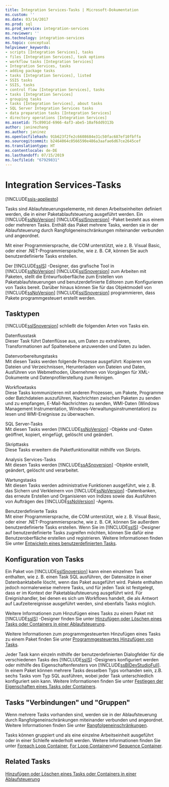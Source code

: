 ```yaml
---
title: Integration Services-Tasks | Microsoft-Dokumentation
ms.custom: ''
ms.date: 03/14/2017
ms.prod: sql
ms.prod_service: integration-services
ms.reviewer: ''
ms.technology: integration-services
ms.topic: conceptual
helpviewer_keywords:
- scripts [Integration Services], tasks
- files [Integration Services], task options
- workflow tasks [Integration Services]
- Integration Services, tasks
- adding package tasks
- tasks [Integration Services], listed
- SSIS tasks
- SSIS, tasks
- control flow [Integration Services], tasks
- tasks [Integration Services]
- grouping tasks
- tasks [Integration Services], about tasks
- SQL Server Integration Services tasks
- data preparation tasks [Integration Services]
- directory operations [Integration Services]
ms.assetid: 75c8901d-6966-4af3-abe5-10af6dd9313b
author: janinezhang
ms.author: janinez
ms.openlocfilehash: 91b623f2fe2c6608684e31c50fac687ef10fbffa
ms.sourcegitcommit: b2464064c0566590e486a3aafae6d67ce2645cef
ms.translationtype: HT
ms.contentlocale: de-DE
ms.lasthandoff: 07/15/2019
ms.locfileid: "67929831"
---
```

# <a name="integration-services-tasks"></a>Integration Services-Tasks

[!INCLUDE[ssis-appliesto](../../includes/ssis-appliesto-ssvrpluslinux-asdb-asdw-xxx.md)]


  Tasks sind Ablaufsteuerungselemente, mit denen Arbeitseinheiten definiert werden, die in einer Paketablaufsteuerung ausgeführt werden. Ein [!INCLUDE[ssNoVersion](../../includes/ssnoversion-md.md)] [!INCLUDE[ssISnoversion](../../includes/ssisnoversion-md.md)] -Paket besteht aus einem oder mehreren Tasks. Enthält das Paket mehrere Tasks, werden sie in der Ablaufsteuerung durch Rangfolgeneinschränkungen miteinander verbunden und angeordnet.  
  
 Mit einer Programmiersprache, die COM unterstützt, wie z. B. Visual Basic, oder einer .NET-Programmiersprache, wie z. B. C#, können Sie auch benutzerdefinierte Tasks erstellen.  
  
 Der [!INCLUDE[ssIS](../../includes/ssis-md.md)] -Designer, das grafische Tool in [!INCLUDE[ssNoVersion](../../includes/ssnoversion-md.md)] [!INCLUDE[ssISnoversion](../../includes/ssisnoversion-md.md)] zum Arbeiten mit Paketen, stellt die Entwurfsoberfläche zum Erstellen von Paketablaufsteuerungen und benutzerdefinierte Editoren zum Konfigurieren von Tasks bereit. Darüber hinaus können Sie für das Objektmodell von [!INCLUDE[ssNoVersion](../../includes/ssnoversion-md.md)] [!INCLUDE[ssISnoversion](../../includes/ssisnoversion-md.md)] programmieren, dass Pakete programmgesteuert erstellt werden.  
  
## <a name="types-of-tasks"></a>Tasktypen  
 [!INCLUDE[ssISnoversion](../../includes/ssisnoversion-md.md)] schließt die folgenden Arten von Tasks ein.  
  
 Datenflusstask  
 Dieser Task führt Datenflüsse aus, um Daten zu extrahieren, Transformationen auf Spaltenebene anzuwenden und Daten zu laden.  
  
 Datenvorbereitungstasks  
 Mit diesen Tasks werden folgende Prozesse ausgeführt: Kopieren von Dateien und Verzeichnissen, Herunterladen von Dateien und Daten, Ausführen von Webmethoden, Übernehmen von Vorgängen für XML-Dokumente und Datenprofilerstellung zum Reinigen.  
  
 Workflowtasks  
 Diese Tasks kommunizieren mit anderen Prozessen, um Pakete, Programme oder Batchdateien auszuführen, Nachrichten zwischen Paketen zu senden und zu empfangen, E-Mail-Nachrichten zu senden, WMI-Daten (Windows Management Instrumentation, Windows-Verwaltungsinstrumentation) zu lesen und WMI-Ereignisse zu überwachen.  
  
 SQL Server-Tasks  
 Mit diesen Tasks werden [!INCLUDE[ssNoVersion](../../includes/ssnoversion-md.md)] -Objekte und -Daten geöffnet, kopiert, eingefügt, gelöscht und geändert.  
  
 Skripttasks  
 Diese Tasks erweitern die Paketfunktionalität mithilfe von Skripts.  
  
 Analysis Services-Tasks  
 Mit diesen Tasks werden [!INCLUDE[ssASnoversion](../../includes/ssasnoversion-md.md)] -Objekte erstellt, geändert, gelöscht und verarbeitet.  
  
 Wartungstasks  
 Mit diesen Tasks werden administrative Funktionen ausgeführt, wie z. B. das Sichern und Verkleinern von [!INCLUDE[ssNoVersion](../../includes/ssnoversion-md.md)] -Datenbanken, das erneute Erstellen und Organisieren von Indizes sowie das Ausführen von Aufträgen des [!INCLUDE[ssNoVersion](../../includes/ssnoversion-md.md)] -Agents.  
  
 Benutzerdefinierte Tasks  
 Mit einer Programmiersprache, die COM unterstützt, wie z. B. Visual Basic, oder einer .NET-Programmiersprache, wie z. B. C#, können Sie außerdem benutzerdefinierte Tasks erstellen. Wenn Sie im [!INCLUDE[ssIS](../../includes/ssis-md.md)] -Designer auf benutzerdefinierte Tasks zugreifen möchten, können Sie dafür eine Benutzeroberfläche erstellen und registrieren. Weitere Informationen finden Sie unter [Entwickeln eines benutzerdefinierten Tasks](../../integration-services/extending-packages-custom-objects/task/developing-a-custom-task.md).  
  
## <a name="configuration-of-tasks"></a>Konfiguration von Tasks  
 Ein Paket von [!INCLUDE[ssISnoversion](../../includes/ssisnoversion-md.md)] kann einen einzelnen Task enthalten, wie z. B. einen Task SQL ausführen, der Datensätze in einer Datenbanktabelle löscht, wenn das Paket ausgeführt wird. Pakete enthalten jedoch normalerweise mehrere Tasks, und für jeden Task ist festgelegt, dass er im Kontext der Paketablaufsteuerung ausgeführt wird. Für Ereignishandler, bei denen es sich um Workflows handelt, die als Antwort auf Laufzeitereignisse ausgeführt werden, sind ebenfalls Tasks möglich.  
  
 Weitere Informationen zum Hinzufügen eines Tasks zu einem Paket mit [!INCLUDE[ssIS](../../includes/ssis-md.md)] -Designer finden Sie unter [Hinzufügen oder Löschen eines Tasks oder Containers in einer Ablaufsteuerung](../../integration-services/control-flow/add-or-delete-a-task-or-a-container-in-a-control-flow.md).  
  
 Weitere Informationen zum programmgesteuerten Hinzufügen eines Tasks zu einem Paket finden Sie unter [Programmgesteuertes Hinzufügen von Tasks](../../integration-services/building-packages-programmatically/adding-tasks-programmatically.md).  
  
 Jeder Task kann einzeln mithilfe der benutzerdefinierten Dialogfelder für die verschiedenen Tasks des [!INCLUDE[ssIS](../../includes/ssis-md.md)] -Designers konfiguriert werden oder mithilfe des Eigenschaftenfensters von [!INCLUDE[ssBIDevStudioFull](../../includes/ssbidevstudiofull-md.md)]. In einem Paket können mehrere Tasks desselben Typs vorhanden sein, z.B. sechs Tasks vom Typ SQL ausführen, wobei jeder Task unterschiedlich konfiguriert sein kann. Weitere Informationen finden Sie unter [Festlegen der Eigenschaften eines Tasks oder Containers](https://msdn.microsoft.com/library/52d47ca4-fb8c-493d-8b2b-48bb269f859b).  
  
## <a name="tasks-connections-and-groups"></a>Tasks "Verbindungen" und "Gruppen"  
 Wenn mehrere Tasks vorhanden sind, werden sie in der Ablaufsteuerung durch Rangfolgeneinschränkungen miteinander verbunden und angeordnet. Weitere Informationen finden Sie unter [Rangfolgeneinschränkungen](../../integration-services/control-flow/precedence-constraints.md).  
  
 Tasks können gruppiert und als eine einzelne Arbeitseinheit ausgeführt oder in einer Schleife wiederholt werden. Weitere Informationen finden Sie unter [Foreach Loop Container](../../integration-services/control-flow/foreach-loop-container.md), [For Loop Container](../../integration-services/control-flow/for-loop-container.md)und [Sequence Container](../../integration-services/control-flow/sequence-container.md).  
  
## <a name="related-tasks"></a>Related Tasks  
 [Hinzufügen oder Löschen eines Tasks oder Containers in einer Ablaufsteuerung](../../integration-services/control-flow/add-or-delete-a-task-or-a-container-in-a-control-flow.md)  
  
  

